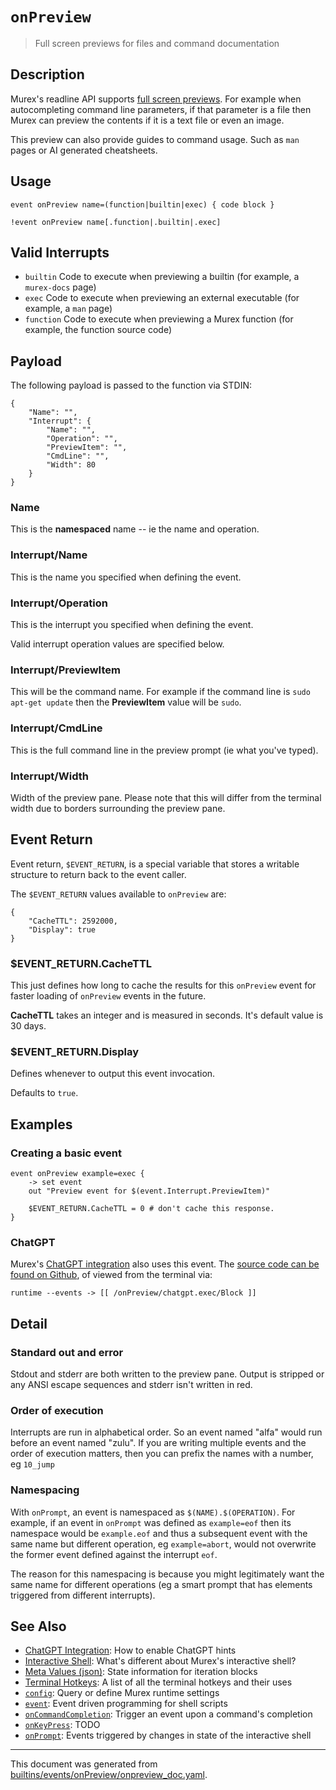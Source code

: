 # `onPreview`

> Full screen previews for files and command documentation

## Description

Murex's readline API supports [full screen previews](/docs/user-guide/interactive-shell.md#autocomplete-preview).
For example when autocompleting command line parameters, if that parameter is a
file then Murex can preview the contents if it is a text file or even an image.

This preview can also provide guides to command usage. Such as `man` pages or
AI generated cheatsheets.

## Usage

```
event onPreview name=(function|builtin|exec) { code block }

!event onPreview name[.function|.builtin|.exec]
```

## Valid Interrupts

* `builtin`
    Code to execute when previewing a builtin (for example, a `murex-docs` page)
* `exec`
    Code to execute when previewing an external executable (for example, a `man` page)
* `function`
    Code to execute when previewing a Murex function (for example, the function source code)

## Payload

The following payload is passed to the function via STDIN:

```
{
    "Name": "",
    "Interrupt": {
        "Name": "",
        "Operation": "",
        "PreviewItem": "",
        "CmdLine": "",
        "Width": 80
    }
}
```

### Name

This is the **namespaced** name -- ie the name and operation.

### Interrupt/Name

This is the name you specified when defining the event.

### Interrupt/Operation

This is the interrupt you specified when defining the event.

Valid interrupt operation values are specified below.

### Interrupt/PreviewItem

This will be the command name. For example if the command line is
`sudo apt-get update` then the **PreviewItem** value will be `sudo`.

### Interrupt/CmdLine

This is the full command line in the preview prompt (ie what you've typed).

### Interrupt/Width

Width of the preview pane. Please note that this will differ from the terminal
width due to borders surrounding the preview pane.

## Event Return

Event return, `$EVENT_RETURN`, is a special variable that stores a writable
structure to return back to the event caller.

The `$EVENT_RETURN` values available to `onPreview` are:

```
{
    "CacheTTL": 2592000,
    "Display": true
}
```

### $EVENT_RETURN.CacheTTL

This just defines how long to cache the results for this `onPreview` event for
faster loading of `onPreview` events in the future.

**CacheTTL** takes an integer and is measured in seconds. It's default value is
30 days.

### $EVENT_RETURN.Display

Defines whenever to output this event invocation.

Defaults to `true`.

## Examples

### Creating a basic event

```
event onPreview example=exec {
    -> set event
    out "Preview event for $(event.Interrupt.PreviewItem)"
    
    $EVENT_RETURN.CacheTTL = 0 # don't cache this response.
}
```

### ChatGPT

Murex's [ChatGPT integration](/docs/user-guide/chatgpt.md) also uses this event.
The [source code can be found on Github](https://github.com/lmorg/murex/blob/master/integrations/chatgpt_any.mx),
of viewed from the terminal via:

```
runtime --events -> [[ /onPreview/chatgpt.exec/Block ]]
```

## Detail

### Standard out and error

Stdout and stderr are both written to the preview pane. Output is stripped or
any ANSI escape sequences and stderr isn't written in red.

### Order of execution

Interrupts are run in alphabetical order. So an event named "alfa" would run
before an event named "zulu". If you are writing multiple events and the order
of execution matters, then you can prefix the names with a number, eg `10_jump`

### Namespacing

With `onPrompt`, an event is namespaced as `$(NAME).$(OPERATION)`. For example,
if an event in `onPrompt` was defined as `example=eof` then its namespace would
be `example.eof` and thus a subsequent event with the same name but different
operation, eg `example=abort`, would not overwrite the former event defined
against the interrupt `eof`.

The reason for this namespacing is because you might legitimately want the same
name for different operations (eg a smart prompt that has elements triggered
from different interrupts).

## See Also

* [ChatGPT Integration](../user-guide/chatgpt.md):
  How to enable ChatGPT hints
* [Interactive Shell](../user-guide/interactive-shell.md):
  What's different about Murex's interactive shell?
* [Meta Values (json)](../variables/meta-values.md):
  State information for iteration blocks
* [Terminal Hotkeys](../user-guide/terminal-keys.md):
  A list of all the terminal hotkeys and their uses
* [`config`](../commands/config.md):
  Query or define Murex runtime settings
* [`event`](../commands/event.md):
  Event driven programming for shell scripts
* [`onCommandCompletion`](../events/oncommandcompletion.md):
  Trigger an event upon a command's completion
* [`onKeyPress`](../events/onkeypress.md):
  TODO
* [`onPrompt`](../events/onprompt.md):
  Events triggered by changes in state of the interactive shell

<hr/>

This document was generated from [builtins/events/onPreview/onpreview_doc.yaml](https://github.com/lmorg/murex/blob/master/builtins/events/onPreview/onpreview_doc.yaml).